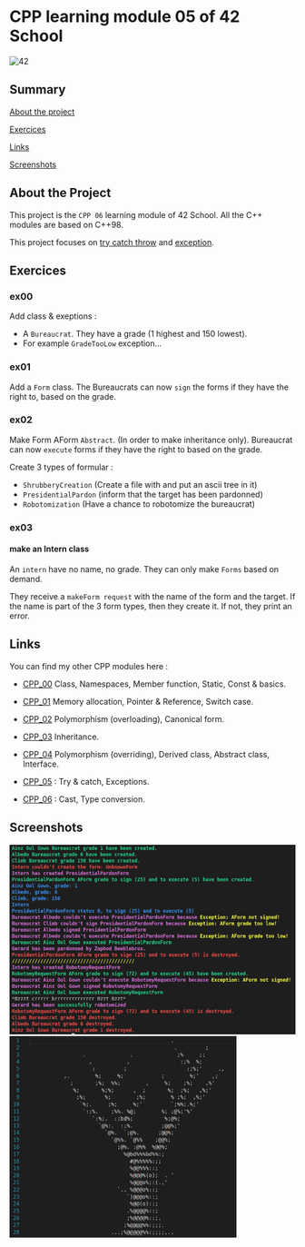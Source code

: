 # CPP learning module 05 of 42 School

![42](https://img.shields.io/static/v1?label=&labelColor=000000e&logo=42&message=project&color=000000&style=flate)

## Summary

[About the project](#about-the-project)

[Exercices](#exercices)

[Links](#links)

[Screenshots](#screenshots)

## About the Project

This project is the `CPP 06` learning module of 42 School.
All the C++ modules are based on C++98.

This project focuses on [try catch throw](https://learn.microsoft.com/fr-fr/cpp/cpp/try-throw-and-catch-statements-cpp?view=msvc-170) and [exception](https://en.cppreference.com/w/cpp/error/exception).

## Exercices

### ex00

Add class & exeptions :
- A `Bureaucrat`. They have a grade (1 highest and 150 lowest).
- For example `GradeTooLow`  exception...

### ex01

Add a `Form` class.
The Bureaucrats can now `sign` the forms if they have the right to, based on the grade.

### ex02

Make Form AForm `Abstract`. (In order to make inheritance only).
Bureaucrat can now `execute` forms if they have the right to based on the grade.

Create 3 types of formular : 
- `ShrubberyCreation` (Create a file with and put an ascii tree in it)
- `PresidentialPardon` (inform that the target has been pardonned)
- `Robotomization` (Have a chance to robotomize the bureaucrat)

### ex03 

#### make an Intern class
An `intern` have no name, no grade. They can only make `Forms` based on demand.

They receive a `makeForm request` with the name of the form and the target. If the name is part of the 3 form types, then they create it. If not, they print an error.

## Links

You can find my other CPP modules here :
- [CPP_00](https://github.com/Kwro91/cpp00) Class, Namespaces, Member function, Static, Const & basics.

- [CPP_01](https://github.com/Kwro91/cpp01) Memory allocation, Pointer & Reference, Switch case.

- [CPP_02](https://github.com/Kwro91/cpp02) Polymorphism (overloading), Canonical form.

- [CPP_03](https://github.com/Kwro91/cpp03) Inheritance.

- [CPP_04](https://github.com/Kwro91/cpp04) Polymorphism (overriding), Derived class, Abstract class, Interface.

- [CPP_05](https://github.com/Kwro91/cpp05) : Try & catch, Exceptions.

- [CPP_06](https://github.com/Kwro91/cpp06) : Cast, Type conversion.

## Screenshots

<img width="684" alt="Run" src="img/screenex03.png">
<img width="400" alt="Run" src="img/tree.png">